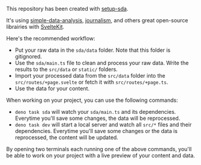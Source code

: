 This repository has been created with [setup-sda](https://github.com/nshiab/setup-sda/).

It's using [simple-data-analysis](https://github.com/nshiab/simple-data-analysis), [journalism](https://github.com/nshiab/journalism), and others great open-source librairies with [SvelteKit](https://svelte.dev/docs/kit/introduction).

Here's the recommended workflow:

- Put your raw data in the `sda/data` folder. Note that this folder is gitignored.
- Use the `sda/main.ts` file to clean and process your raw data. Write the results to the `src/data` or `static/` folders.
- Import your processed data from the `src/data` folder into the `src/routes/+page.svelte` or fetch it with `src/routes/+page.ts`.
- Use the data for your content.

When working on your project, you can use the following commands:

- `deno task sda` will watch your `sda/main.ts` and its dependencies. Everytime you'll save some changes, the data will be reprocessed.
- `deno task dev` will start a local server and watch all `src/*` files and their dependencies. Everytime you'll save some changes or the data is reprocessed, the content will be updated.

By opening two terminals each running one of the above commands, you'll be able to work on your project with a live preview of your content and data.
  